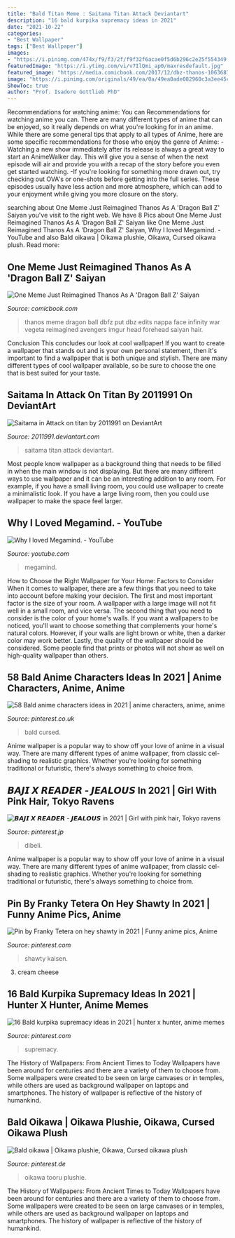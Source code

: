 ```yaml
---
title: "Bald Titan Meme : Saitama Titan Attack Deviantart"
description: "16 bald kurpika supremacy ideas in 2021"
date: "2021-10-22"
categories:
- "Best Wallpaper"
tags: ["Best Wallpaper"]
images:
- "https://i.pinimg.com/474x/f9/f3/2f/f9f32f6acae0f5d6b296c2e25f554349.jpg"
featuredImage: "https://i.ytimg.com/vi/v7IlQmi_ap0/maxresdefault.jpg"
featured_image: "https://media.comicbook.com/2017/12/dbz-thanos-1063687.jpg"
image: "https://i.pinimg.com/originals/49/ea/0a/49ea0ade082960c3a3ee45c0acdd20c8.jpg"
ShowToc: true
author: "Prof. Isadore Gottlieb PhD"
---
```



Recommendations for watching anime: You can
Recommendations for watching anime you can. There are many different types of anime that can be enjoyed, so it really depends on what you're looking for in an anime. While there are some general tips that apply to all types of Anime, here are some specific recommendations for those who enjoy the genre of Anime: 
-Watching a new show immediately after its release is always a great way to start an AnimeWalker day. This will give you a sense of when the next episode will air and provide you with a recap of the story before you even get started watching. 
-If you're looking for something more drawn out, try checking out OVA's or one-shots before getting into the full series. These episodes usually have less action and more atmosphere, which can add to your enjoyment while giving you more closure on the story.

	

		
searching about One Meme Just Reimagined Thanos As A &#039;Dragon Ball Z&#039; Saiyan you've visit to the right web. We have 8 Pics about One Meme Just Reimagined Thanos As A &#039;Dragon Ball Z&#039; Saiyan like One Meme Just Reimagined Thanos As A &#039;Dragon Ball Z&#039; Saiyan, Why I loved Megamind. - YouTube and also Bald oikawa | Oikawa plushie, Oikawa, Cursed oikawa plush. Read more:
		
    
## One Meme Just Reimagined Thanos As A &#039;Dragon Ball Z&#039; Saiyan

<img loading=lazy src="https://media.comicbook.com/2017/12/dbz-thanos-1063687.jpg" onerror="this.onerror=null;this.src='https://tse1.mm.bing.net/th?id=OIP.AeWBjSaPnbU140wpYqKcXwHaE_&amp;pid=15.1';" alt="One Meme Just Reimagined Thanos As A &#039;Dragon Ball Z&#039; Saiyan">

_Source: comicbook.com_

>thanos meme dragon ball dbfz put dbz edits nappa face infinity war vegeta reimagined avengers imgur head forehead saiyan hair. 

	

Conclusion
This concludes our look at cool wallpaper! If you want to create a wallpaper that stands out and is your own personal statement, then it's important to find a wallpaper that is both unique and stylish. There are many different types of cool wallpaper available, so be sure to choose the one that is best suited for your taste.

    
## Saitama In Attack On Titan By 2011991 On DeviantArt

<img loading=lazy src="https://fc08.deviantart.net/fs71/o/2013/209/d/3/saitama_in_attack_on_titan_by_2011991.jpg" onerror="this.onerror=null;this.src='https://tse1.mm.bing.net/th?id=OIP.OpKAp9WD6zo8UrnIjyK1uwHaKp&amp;pid=15.1';" alt="Saitama in Attack on titan by 2011991 on DeviantArt">

_Source: 2011991.deviantart.com_

>saitama titan attack deviantart. 

	

Most people know wallpaper as a background thing that needs to be filled in when the main window is not displaying. But there are many different ways to use wallpaper and it can be an interesting addition to any room. For example, if you have a small living room, you could use wallpaper to create a minimalistic look. If you have a large living room, then you could use wallpaper to make the space feel larger.

    
## Why I Loved Megamind. - YouTube

<img loading=lazy src="https://i.ytimg.com/vi/v7IlQmi_ap0/maxresdefault.jpg" onerror="this.onerror=null;this.src='https://tse3.mm.bing.net/th?id=OIP.yVsSKHKos8r-5iAl-ZBMJwHaEK&amp;pid=15.1';" alt="Why I loved Megamind. - YouTube">

_Source: youtube.com_

>megamind. 

	

How to Choose the Right Wallpaper for Your Home: Factors to Consider
When it comes to wallpaper, there are a few things that you need to take into account before making your decision. The first and most important factor is the size of your room. A wallpaper with a large image will not fit well in a small room, and vice versa. 
The second thing that you need to consider is the color of your home's walls. If you want a wallpapers to be noticed, you'll want to choose something that complements your home's natural colors. However, if your walls are light brown or white, then a darker color may work better. 
Lastly, the quality of the wallpaper should be considered. Some people find that prints or photos will not show as well on high-quality wallpaper than others.

    
## 58 Bald Anime Characters Ideas In 2021 | Anime Characters, Anime, Anime

<img loading=lazy src="https://i.pinimg.com/474x/31/5d/fa/315dfa6e1b15768924459431fd4976fa.jpg" onerror="this.onerror=null;this.src='https://tse2.mm.bing.net/th?id=OIP.t4L5gpUGIvhjp_ryXmy18wAAAA&amp;pid=15.1';" alt="58 Bald anime characters ideas in 2021 | anime characters, anime, anime">

_Source: pinterest.co.uk_

>bald cursed. 

	

Anime wallpaper is a popular way to show off your love of anime in a visual way. There are many different types of anime wallpaper, from classic cel-shading to realistic graphics. Whether you're looking for something traditional or futuristic, there's always something to choice from.

    
## 𝘽𝘼𝙅𝙄 𝙓 𝙍𝙀𝘼𝘿𝙀𝙍 - 𝙅𝙀𝘼𝙇𝙊𝙐𝙎 In 2021 | Girl With Pink Hair, Tokyo Ravens

<img loading=lazy src="https://i.pinimg.com/originals/49/ea/0a/49ea0ade082960c3a3ee45c0acdd20c8.jpg" onerror="this.onerror=null;this.src='https://tse3.mm.bing.net/th?id=OIP.qEfATmK9RLXBcBfNcs1UHQAAAA&amp;pid=15.1';" alt="𝘽𝘼𝙅𝙄 𝙓 𝙍𝙀𝘼𝘿𝙀𝙍 - 𝙅𝙀𝘼𝙇𝙊𝙐𝙎 in 2021 | Girl with pink hair, Tokyo ravens">

_Source: pinterest.jp_

>dibeli. 

	

Anime wallpaper is a popular way to show off your love of anime in a visual way. There are many different types of anime wallpaper, from classic cel-shading to realistic graphics. Whether you're looking for something traditional or futuristic, there's always something to choice from.

    
## Pin By Franky Tetera On Hey Shawty In 2021 | Funny Anime Pics, Anime

<img loading=lazy src="https://i.pinimg.com/originals/a0/9c/e7/a09ce762d85376044131e572aa73811b.jpg" onerror="this.onerror=null;this.src='https://tse4.mm.bing.net/th?id=OIP.nvxyDFrJHbdOyGwWyIZaAAHaGx&amp;pid=15.1';" alt="Pin by Franky Tetera on hey shawty in 2021 | Funny anime pics, Anime">

_Source: pinterest.com_

>shawty kaisen. 

	

3. cream cheese 

    
## 16 Bald Kurpika Supremacy Ideas In 2021 | Hunter X Hunter, Anime Memes

<img loading=lazy src="https://i.pinimg.com/474x/f9/f3/2f/f9f32f6acae0f5d6b296c2e25f554349.jpg" onerror="this.onerror=null;this.src='https://tse2.mm.bing.net/th?id=OIP.eJBbD4d0Uq97B4_4xCnpOgAAAA&amp;pid=15.1';" alt="16 Bald kurpika supremacy ideas in 2021 | hunter x hunter, anime memes">

_Source: pinterest.com_

>supremacy. 

	

The History of Wallpapers: From Ancient Times to Today
Wallpapers have been around for centuries and there are a variety of them to choose from. Some wallpapers were created to be seen on large canvases or in temples, while others are used as background wallpaper on laptops and smartphones. The history of wallpaper is reflective of the history of humankind.

    
## Bald Oikawa | Oikawa Plushie, Oikawa, Cursed Oikawa Plush

<img loading=lazy src="https://i.pinimg.com/236x/f9/0a/a5/f90aa51f033b191e43382c8873fce205.jpg?nii=t" onerror="this.onerror=null;this.src='https://tse2.mm.bing.net/th?id=OIP.CEuOPZFD4OwiyYVT7_7UtQAAAA&amp;pid=15.1';" alt="Bald oikawa | Oikawa plushie, Oikawa, Cursed oikawa plush">

_Source: pinterest.de_

>oikawa tooru plushie. 

	

The History of Wallpapers: From Ancient Times to Today
Wallpapers have been around for centuries and there are a variety of them to choose from. Some wallpapers were created to be seen on large canvases or in temples, while others are used as background wallpaper on laptops and smartphones. The history of wallpaper is reflective of the history of humankind.

